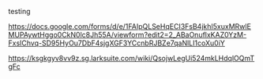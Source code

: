 testing 


https://docs.google.com/forms/d/e/1FAIpQLSeHqECI3FsB4jkhI5xuxMRwlEMUPAywtHggo0CkN0lc8Jh55A/viewform?edit2=2_ABaOnuflxKAZ0YzM-FxsIChvq-SD95HyOu7DbF4sjgXGF3YCcnbRJBZe7qaNlLI1coXu0iY

https://ksgkgyv8vv9z.sg.larksuite.com/wiki/QsojwLegUi524mkLHdqlOQmTgFc
